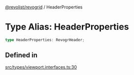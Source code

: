 [@revolist/revogrid](README.md) / HeaderProperties

# Type Alias: HeaderProperties

```ts
type HeaderProperties: RevogrHeader;
```

## Defined in

[src/types/viewport.interfaces.ts:30](https://github.com/revolist/revogrid/blob/7441a116e7c14801fe05f009e2206ea7b70630f5/src/types/viewport.interfaces.ts#L30)

